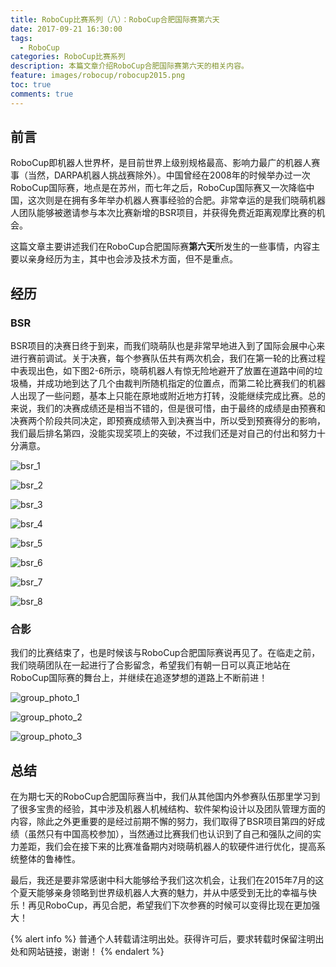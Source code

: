 ```yaml
---
title: RoboCup比赛系列（八）：RoboCup合肥国际赛第六天
date: 2017-09-21 16:30:00
tags:
  - RoboCup
categories: RoboCup比赛系列
description: 本篇文章介绍RoboCup合肥国际赛第六天的相关内容。
feature: images/robocup/robocup2015.png
toc: true
comments: true
---
```


## 前言

RoboCup即机器人世界杯，是目前世界上级别规格最高、影响力最广的机器人赛事（当然，DARPA机器人挑战赛除外）。中国曾经在2008年的时候举办过一次RoboCup国际赛，地点是在苏州，而七年之后，RoboCup国际赛又一次降临中国，这次则是在拥有多年举办机器人赛事经验的合肥。非常幸运的是我们晓萌机器人团队能够被邀请参与本次比赛新增的BSR项目，并获得免费近距离观摩比赛的机会。

这篇文章主要讲述我们在RoboCup合肥国际赛**第六天**所发生的一些事情，内容主要以亲身经历为主，其中也会涉及技术方面，但不是重点。

<!--more-->

## 经历

### BSR

BSR项目的决赛日终于到来，而我们晓萌队也是非常早地进入到了国际会展中心来进行赛前调试。关于决赛，每个参赛队伍共有两次机会，我们在第一轮的比赛过程中表现出色，如下图2-6所示，晓萌机器人有惊无险地避开了放置在道路中间的垃圾桶，并成功地到达了几个由裁判所随机指定的位置点，而第二轮比赛我们的机器人出现了一些问题，基本上只能在原地或附近地方打转，没能继续完成比赛。总的来说，我们的决赛成绩还是相当不错的，但是很可惜，由于最终的成绩是由预赛和决赛两个阶段共同决定，即预赛成绩带入到决赛当中，所以受到预赛得分的影响，我们最后排名第四，没能实现奖项上的突破，不过我们还是对自己的付出和努力十分满意。

![bsr_1](../../../../../images/hefei/day_6/bsr/bsr_1.jpg)

![bsr_2](../../../../../images/hefei/day_6/bsr/bsr_2.jpg)

![bsr_3](../../../../../images/hefei/day_6/bsr/bsr_3.jpg)

![bsr_4](../../../../../images/hefei/day_6/bsr/bsr_4.jpg)

![bsr_5](../../../../../images/hefei/day_6/bsr/bsr_5.jpg)

![bsr_6](../../../../../images/hefei/day_6/bsr/bsr_6.jpg)

![bsr_7](../../../../../images/hefei/day_6/bsr/bsr_7.jpg)

![bsr_8](../../../../../images/hefei/day_6/bsr/bsr_8.jpg)

### 合影

我们的比赛结束了，也是时候该与RoboCup合肥国际赛说再见了。在临走之前，我们晓萌团队在一起进行了合影留念，希望我们有朝一日可以真正地站在RoboCup国际赛的舞台上，并继续在追逐梦想的道路上不断前进！

![group_photo_1](../../../../../images/hefei/day_6/group_photo/group_photo_1.jpg)

![group_photo_2](../../../../../images/hefei/day_6/group_photo/group_photo_2.jpg)

![group_photo_3](../../../../../images/hefei/day_6/group_photo/group_photo_3.jpg)

## 总结

在为期七天的RoboCup合肥国际赛当中，我们从其他国内外参赛队伍那里学习到了很多宝贵的经验，其中涉及机器人机械结构、软件架构设计以及团队管理方面的内容，除此之外更重要的是经过前期不懈的努力，我们取得了BSR项目第四的好成绩（虽然只有中国高校参加），当然通过比赛我们也认识到了自己和强队之间的实力差距，我们会在接下来的比赛准备期内对晓萌机器人的软硬件进行优化，提高系统整体的鲁棒性。

最后，我还是要非常感谢中科大能够给予我们这次机会，让我们在2015年7月的这个夏天能够亲身领略到世界级机器人大赛的魅力，并从中感受到无比的幸福与快乐！再见RoboCup，再见合肥，希望我们下次参赛的时候可以变得比现在更加强大！

{% alert info %}
普通个人转载请注明出处。获得许可后，要求转载时保留注明出处和网站链接，谢谢！
{% endalert %}
